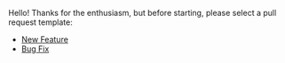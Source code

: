 Hello! Thanks for the enthusiasm, but before starting, please select a pull request template:

* [New Feature](?expand=1&template=new_feature.md)
* [Bug Fix](?expand=1&template=bug_fix.md)
